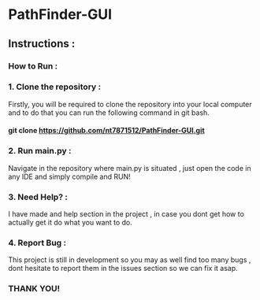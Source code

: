 # PathFinder-GUI
<p>


## Instructions :

### How to Run :

### 1. Clone the repository :

Firstly, you will be required to clone the repository into your local computer and to do that you can run the following command in git bash. 
#### git clone https://github.com/nt7871512/PathFinder-GUI.git 

### 2. Run main.py :

Navigate in the repository where main.py is situated , just open the code in any IDE and simply compile and RUN!

### 3. Need Help? :

I have made and help section in the project , in case you dont get how to actually get it do what you want to do. 

### 4. Report Bug :

This project is still in development so you may as well find too many bugs , dont hesitate to report them in the issues section so we can fix it asap.

### THANK YOU!
